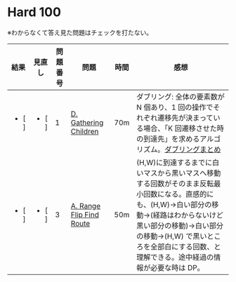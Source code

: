 # Hard 100

※わからなくて答え見た問題はチェックを打たない。

| 結果               | 見直し             | 問題番号 | 問題                                                                          | 時間 | 感想                                                                                                                                                                                                                                                              |
| ------------------ | ------------------ | -------- | ----------------------------------------------------------------------------- | ---- | ----------------------------------------------------------------------------------------------------------------------------------------------------------------------------------------------------------------------------------------------------------------- |
| <ul><li> [ ] </ul> | <ul><li> [ ] </ul> | 1        | [D. Gathering Children](https://atcoder.jp/contests/abc065/tasks/abc065_b)    | 70m  | ダブリング: 全体の要素数が N 個あり、1 回の操作でそれぞれ遷移先が決まっている場合、「K 回遷移させた時の到達先」を求めるアルゴリズム。[ダブリングまとめ](https://zenn.dev/fjnkt98/articles/3c0c21778b6101)                                                         |
| <ul><li> [ ] </ul> | <ul><li> [ ] </ul> | 3        | [A. Range Flip Find Route](https://atcoder.jp/contests/agc043/tasks/agc043_a) | 50m  | (H,W)に到達するまでに白いマスから黒いマスへ移動する回数がそのまま反転最小回数になる。直感的にも、(H,W)->白い部分の移動->(経路はわからないけど黒い部分の移動)->白い部分の移動->(H,W) で黒いところを全部白にする回数、と理解できる。途中経過の情報が必要な時は DP。 |
